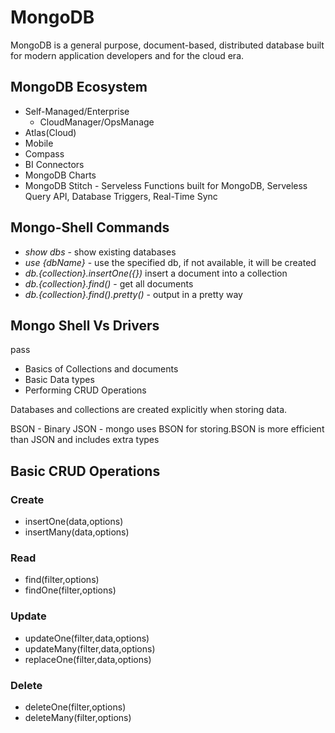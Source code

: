 # MongoDB

MongoDB is a general purpose, document-based, distributed database built for modern application developers and for the cloud era.

## MongoDB Ecosystem

- Self-Managed/Enterprise
  - CloudManager/OpsManage
- Atlas(Cloud)
- Mobile
- Compass
- BI Connectors
- MongoDB Charts
- MongoDB Stitch - Serveless Functions built for MongoDB, Serveless Query API, Database Triggers, Real-Time Sync

## Mongo-Shell Commands

- _show dbs_ - show existing databases
- _use {dbName}_ - use the specified db, if not available, it will be created
- _db.{collection}.insertOne({})_ insert a document into a collection
- _db.{collection}.find()_ - get all documents
- _db.{collection}.find().pretty()_ - output in a pretty way

## Mongo Shell Vs Drivers

pass

- Basics of Collections and documents
- Basic Data types
- Performing CRUD Operations

Databases and collections are created explicitly when storing data.

BSON - Binary JSON - mongo uses BSON for storing.BSON is more efficient than JSON and includes extra types

## Basic CRUD Operations

### Create

- insertOne(data,options)
- insertMany(data,options)

### Read

- find(filter,options)
- findOne(filter,options)

### Update

- updateOne(filter,data,options)
- updateMany(filter,data,options)
- replaceOne(filter,data,options)

### Delete

- deleteOne(filter,options)
- deleteMany(filter,options)
